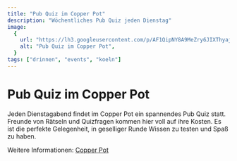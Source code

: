 ```yaml
---
title: "Pub Quiz im Copper Pot"
description: "Wöchentliches Pub Quiz jeden Dienstag"
image:
  {
    url: "https://lh3.googleusercontent.com/p/AF1QipNY8A9MeZry6JIXThyajJpaMhaZ379XTNu9cFr_=s1360-w1360-h1020",
    alt: "Pub Quiz im Copper Pot",
  }
tags: ["drinnen", "events", "koeln"]
---
```


# Pub Quiz im Copper Pot

Jeden Dienstagabend findet im Copper Pot ein spannendes Pub Quiz statt. Freunde von Rätseln und Quizfragen kommen hier voll auf ihre Kosten. Es ist die perfekte Gelegenheit, in geselliger Runde Wissen zu testen und Spaß zu haben.

Weitere Informationen: [Copper Pot](https://www.facebook.com/CopperPotCologne/)
